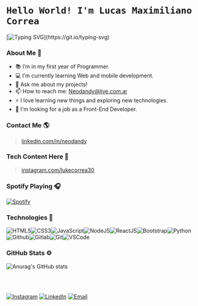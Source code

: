 <!-- **Neodandy/Lucas-Correa** is a ✨ _special_ ✨ repository because its `README.md` (this file) appears on your GitHub profile. -->

# `Hello World! I'm Lucas Maximiliano Correa`
[![Typing SVG](https://readme-typing-svg.herokuapp.com?font=comfortaa&color=8b72af&size=24&width=500&lines=Argentinian+Software+Developer.;Front-End+Developer.;Programming+Student.;Tech+Enthusiast.;Nice+to+meet+you...)](https://git.io/typing-svg)

### About Me 🧠
- 📚 I’m in my first year of Programmer.
- 💻 I’m currently learning Web and mobile development.
- 💬 Ask me about my projects!
- 📫 How to reach me: Neodandy@live.com.ar
- ⚡ I love learning new things and exploring new technologies.
- 🚩 I'm looking for a job as a Front-End Developer.

<!--###  Portfolio 💻 -->
###  Contact Me 🌎
> <a  href="https://www.linkedin.com/in/neodandy"  target="_blank">linkedin.com/in/neodandy</a>

###  Tech Content Here 📸
> <a  href="https://www.instagram.com/lukecorrea30"  target="_blank">instagram.com/lukecorrea30</a>

### Spotify Playing 🎧
[![Spotify](https://spotify-now-playing-tau-teal.vercel.app/api/spotify)](https://open.spotify.com/user/Neodandy)


### Technologies 📱
![HTML5](https://img.icons8.com/color/30/html-5.png)![CSS3](https://img.icons8.com/color/30/css3.png)![JavaScript](https://img.icons8.com/color/30/javascript.png)![NodeJS](https://img.icons8.com/color/30/nodejs.png)![ReactJS](https://img.icons8.com/color/30/react-native.png)![Bootstrap](https://img.icons8.com/color/30/bootstrap.png)![Python](https://img.icons8.com/color/30/000000/python--v1.png)![Github](https://img.icons8.com/fluency/30/000000/github.png)![Gitlab](https://img.icons8.com/color/30/gitlab.png)![Git](https://img.icons8.com/color/30/git.png)![VSCode](https://img.icons8.com/color/30/visual-studio-code-2019.png)

###  GitHub Stats ⚙
![Anurag's GitHub stats](https://github-readme-stats.vercel.app/api?username=Neodandy&show_icons=true&title_color=8b72af&icon_color=8b72af&bg_color=222&text_color=FFF&hide_border=true)


<br><br>

[![Instagram](https://img.shields.io/badge/Instagram-orange.svg?&style=flat-square&logo=instagram&logoColor=white)](https://www.instagram.com/lukecorrea30)
[![LinkedIn](https://img.shields.io/badge/LinkedIn-%230077B5.svg?&style=flat-square&logo=linkedin&logoColor=white)](https://www.linkedin.com/in/neodandy)
[![Email](https://img.shields.io/badge/Email-critical.svg?&style=flat-square&logo=Gmail&logoColor=white)](neodandy@live.com.ar)

